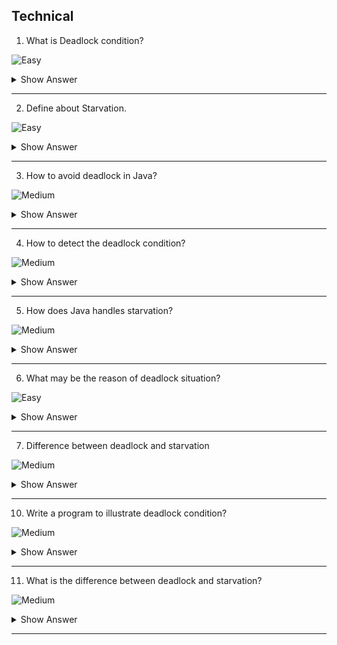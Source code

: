 ## Technical

1. What is Deadlock condition?

![Easy](https://github.com/revaturelabs/interviewquestions/blob/dev/ComplexityTags/simple%20(2).svg)


<details><summary> Show Answer </summary>

<blockquote>

- When two or more threads are in block state waiting for one another to release the resource that they are having.

- For example, let us assume, we have two processes A1 and A2. Now, process A1 is holding the resource R1 and is waiting for the resource R2. At the same time, the process A2 is having the resource R2 and is waiting for the resource R1. So, no one is releasing any resource, both are waiting for each other to release the resource. This is called deadlock condition.

</blockquote>
</details>

---

2. Define about Starvation.

![Easy](https://github.com/revaturelabs/interviewquestions/blob/dev/ComplexityTags/simple%20(2).svg)

<details><summary> Show Answer </summary>

<blockquote>

In Starvation, Threads are waiting for each other. But waiting time is not infinite after some interval of time, waiting thread gets the resources whatever is required to execute thread `run()` method.

</blockquote>

</details>

---

3. How to avoid deadlock in Java?

![Medium](https://github.com/revaturelabs/interviewquestions/blob/dev/ComplexityTags/Medium%20(2).svg)

<details><summary> Show Answer </summary>

<blockquote>

- We cannot completely avoid deadlock but can follow these measures to them

    - Avoid Nested Locks - avoid giving locks to multiple threads
    - Avoid Unnecessary Locks - lock is for important thread not for unnecessary threads.
    - Using Thread Join- use Thread.join with a maximum time that a thread will take to avoid a 
      situation where a thread waiting for other thread to relaese.

</blockquote>

</details>

---

4. How to detect the deadlock condition?

![Medium](https://github.com/revaturelabs/interviewquestions/blob/dev/ComplexityTags/Medium%20(2).svg)

<details><summary> Show Answer </summary>

<blockquote>

Deadlock situations can be detected by running the executable code on `cmd` and subsequently collecting the thread dump. If it occurs, the `cmd` will throw up a message. 


</blockquote>

</details>

---

5. How does Java handles starvation? 

![Medium](https://github.com/revaturelabs/interviewquestions/blob/dev/ComplexityTags/Medium%20(2).svg)

<details><summary> Show Answer </summary>

<blockquote>

- Using the below methods we can remove the starvation.

`Thread.yield()`-when the thread in the process after releasing the lock gets a fair chance to occupy the C.P.U. and can get time to complete its execution till the original thread again gets the control over the C.P.U.
`Thread.sleep()` -method to given chance to other Threads for execution.

 </details>

</blockquote>

--- 
6. What may be the reason of deadlock situation?

![Easy](https://github.com/revaturelabs/interviewquestions/blob/dev/ComplexityTags/simple%20(2).svg)

<details><summary> Show Answer </summary>

<blockquote>

Synchronized keyword is the only reason for deadlock situation, which allows only one thread can access the resource at a given point in time. 

</details>

</blockquote>

---

7. Difference between deadlock and starvation 

![Medium](https://github.com/revaturelabs/interviewquestions/blob/dev/ComplexityTags/Medium%20(2).svg)

<details><summary> Show Answer </summary>

<blockquote>



</details>

</blockquote>

---


10. Write a program to illustrate deadlock condition?

![Medium](https://github.com/revaturelabs/interviewquestions/blob/dev/ComplexityTags/Medium%20(2).svg)

<details><summary> Show Answer </summary>

<blockquote>


``` java

class DeadlockSample extends Thread {
    static Thread mainThread;
    public void run()
    {
        System.out.println("Thread2 waiting for" +
                          " Thread1 completion");
        try {
            mainThread.join();
        }
        catch (InterruptedException e) {
            System.out.println("Thread2 execution" +
                                           " completes");
        }
    }
    public static void main(String[] args)
                   throws InterruptedException
    {
        DeadlockSample.mainThread = Thread.currentThread();
        DeadlockSample thread = new DeadlockSample();
 
        thread.start();
        System.out.println("Thread1 waiting for " +
                            "Thread2 completion");
        thread.join();
 
        System.out.println("Thread1execution" +
                                      " completes");
    }
}

```

</blockquote>

<details><summary> Explanation </summary>

<blockquote>

Here the thread1 will wait for thread2 to complete and thread2 will wait for thread1 to complete, thus the deadlock condition occurs.
</blockquote>
</details>

</details>

---

11. What is the difference between deadlock and starvation?

![Medium](https://github.com/revaturelabs/interviewquestions/blob/dev/ComplexityTags/Medium%20(2).svg)
<details><summary> Show Answer </summary>
<blockquote>
    
- Deadlock and starvation occurs when the processes requesting a resource have been waiting for a long time. 
- Deadlock occurs when each process holds a resource and waits for another resource which is in hold by other process. 
- In contrast, in starvation, the processes with high priorities continuously consume resources, holding low priority processes from using the resources.
</blockquote>
</details>
    
---
